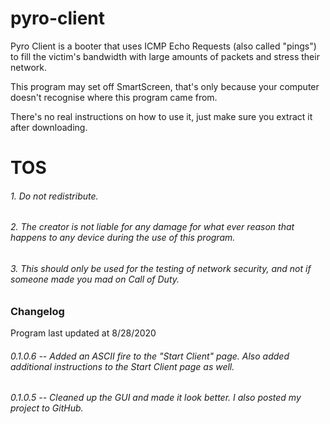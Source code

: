 # pyro-client
Pyro Client is a booter that uses ICMP Echo Requests (also called "pings") to fill the victim's bandwidth with large amounts of packets and stress their network.

This program may set off SmartScreen, that's only because your computer doesn't recognise where this program came from.

There's no real instructions on how to use it, just make sure you extract it after downloading.

# TOS
###### 1. Do not redistribute.
###### 2. The creator is not liable for any damage for what ever reason that happens to any device during the use of this program.
###### 3. This should only be used for the testing of network security, and not if someone made you mad on Call of Duty.


### Changelog
Program last updated at 8/28/2020
###### 0.1.0.6 -- Added an ASCII fire to the "Start Client" page. Also added additional instructions to the Start Client page as well.
###### 0.1.0.5 -- Cleaned up the GUI and made it look better. I also posted my project to GitHub.
